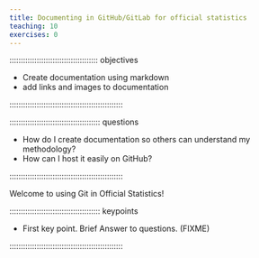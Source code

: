 ```yaml
---
title: Documenting in GitHub/GitLab for official statistics
teaching: 10
exercises: 0
---
```


::::::::::::::::::::::::::::::::::::::: objectives

- Create documentation using markdown
- add links and images to documentation

::::::::::::::::::::::::::::::::::::::::::::::::::

:::::::::::::::::::::::::::::::::::::::: questions

- How do I create documentation so others can understand my methodology?
- How can I host it easily on GitHub?

::::::::::::::::::::::::::::::::::::::::::::::::::

Welcome to using Git in Official Statistics!



:::::::::::::::::::::::::::::::::::::::: keypoints

- First key point. Brief Answer to questions. (FIXME)

::::::::::::::::::::::::::::::::::::::::::::::::::


